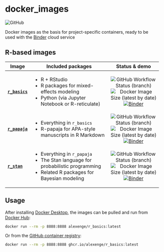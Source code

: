 # docker_images

![GitHub](https://img.shields.io/github/license/alexenge/docker_images)

Docker images as the basis for project-specific containers, ready to be used with the [Binder](https://mybinder.readthedocs.io/en/latest/introduction.html) cloud service

## R-based images

| Image | Included packages | Status & demo |
|-|-|:-:|
| [**`r_basics`**](https://hub.docker.com/r/alexenge/r_basics) | <ul><li>R + RStudio</li><li>R packages for mixed-effects modeling</li><li>Python (via Jupyter Notebook or R-reticulate)</li></ul> | ![GitHub Workflow Status (branch)](https://img.shields.io/github/workflow/status/alexenge/docker_images/autobuild/r_basics)<br>![Docker Image Size (latest by date)](https://img.shields.io/docker/image-size/alexenge/r_basics)<br>[![Binder](https://mybinder.org/badge_logo.svg)](https://mybinder.org/v2/gh/alexenge/docker_images/r_basics?urlpath=rstudio) |
| [**`r_papaja`**](https://hub.docker.com/r/alexenge/r_papaja) | <ul><li>Everything in `r_basics`</li><li>R-papaja for APA-style manuscripts in R Markdown</li></ul> | ![GitHub Workflow Status (branch)](https://img.shields.io/github/workflow/status/alexenge/docker_images/autobuild/r_papaja)<br>![Docker Image Size (latest by date)](https://img.shields.io/docker/image-size/alexenge/r_papaja)<br>[![Binder](https://mybinder.org/badge_logo.svg)](https://mybinder.org/v2/gh/alexenge/docker_images/r_papaja?urlpath=rstudio) |
| [**`r_stan`**](https://hub.docker.com/r/alexenge/r_stan) | <ul><li>Everything in `r_papaja`</li><li>The Stan language for probabilistic programming</li><li>Related R packages for Bayesian modeling</li></ul> | ![GitHub Workflow Status (branch)](https://img.shields.io/github/workflow/status/alexenge/docker_images/autobuild/r_stan)<br>![Docker Image Size (latest by date)](https://img.shields.io/docker/image-size/alexenge/r_stan)<br>[![Binder](https://mybinder.org/badge_logo.svg)](https://mybinder.org/v2/gh/alexenge/docker_images/r_stan?urlpath=rstudio) |

## Usage

After installing [Docker Desktop](https://www.docker.com/products/docker-desktop), the images can be pulled and run from [Docker Hub](https://hub.docker.com/u/alexenge):

```bash
docker run --rm -p 8888:8888 alexenge/r_basics:latest
```

Or from the [GitHub container registry](https://github.com/alexenge?ecosystem=container&tab=packages):

```bash
docker run --rm -p 8888:8888 ghcr.io/alexenge/r_basics:latest
```
